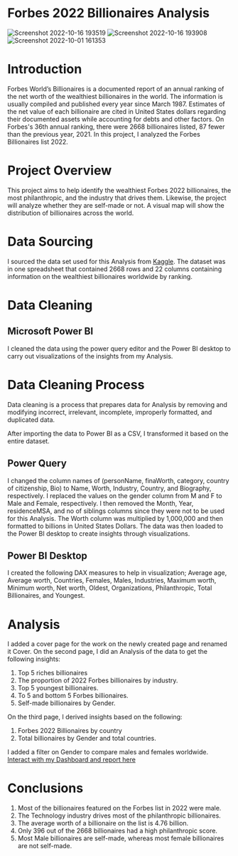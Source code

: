 # Forbes 2022 Billionaires Analysis

![Screenshot 2022-10-16 193519](https://user-images.githubusercontent.com/110452335/196047414-dd1f838f-925c-4f0a-92bf-2417568300aa.png) ![Screenshot 2022-10-16 193908](https://user-images.githubusercontent.com/110452335/196047479-7517afc5-2a6b-4356-b428-19b0897ec9f5.png)![Screenshot 2022-10-01 161353](https://user-images.githubusercontent.com/110452335/196047497-ea394432-cffc-4bd6-a64d-682f0793bd6a.png)

# Introduction
Forbes World’s Billionaires is a documented report of an annual ranking of the net worth of the wealthiest billionaires in the world. The information is usually compiled and published every year since March 1987. Estimates of the net value of each billionaire are cited in United States dollars regarding their documented assets while accounting for debts and other factors. On Forbes's 36th annual ranking, there were 2668 billionaires listed, 87 fewer than the previous year, 2021. In this project, I analyzed the Forbes Billionaires list 2022.

# Project Overview
This project aims to help identify the wealthiest Forbes 2022 billionaires, the most philanthropic, and the industry that drives them. Likewise, the project will analyze whether they are self-made or not. A visual map will show the distribution of billionaires across the world.

# Data Sourcing
I sourced the data set used for this Analysis from [Kaggle]( https://www.kaggle.com/datasets/jjdaguirre/forbes-billionaires-2022).
The dataset was in one spreadsheet that contained 2668 rows and 22 columns containing information on the wealthiest billionaires worldwide by ranking.

# Data Cleaning

## Microsoft Power BI
I cleaned the data using the power query editor and the Power BI desktop to carry out visualizations of the insights from my Analysis.

# Data Cleaning Process
Data cleaning is a process that prepares data for Analysis by removing and modifying incorrect, irrelevant, incomplete, improperly formatted, and duplicated data.

After importing the data to Power BI as a CSV, I transformed it based on the entire dataset.

## Power Query
I changed the column names of (personName, finaWorth, category, country of citizenship, Bio)  to Name, Worth, Industry, Country, and Biography, respectively.
I replaced the values on the gender column from M and F to Male and Female, respectively.
I then removed the Month, Year, residenceMSA, and no of siblings columns since they were not to be used for this Analysis.
The Worth column was multiplied by 1,000,000 and then formatted to billions in United States Dollars.
The data was then loaded to the Power BI desktop to create insights through visualizations.

## Power BI Desktop
I created the following DAX measures to help in visualization; Average age, Average worth, Countries, Females, Males, Industries, Maximum worth, Minimum worth, Net worth, Oldest, Organizations, Philanthropic, Total Billionaires, and Youngest.

# Analysis
I added a cover page for the work on the newly created page and renamed it Cover. On the second page, I did an Analysis of the data to get the following insights:
1.	Top 5 riches billionaires
2.	The proportion of 2022 Forbes billionaires by industry.
3.	Top 5 youngest billionaires.
4.	To 5 and bottom 5 Forbes billionaires.
5.	Self-made billionaires by Gender.

On the third page, I derived insights based on the following:
1.	Forbes 2022 Billionaires by country
2.	Total billionaires by Gender and total countries.

I added a filter on Gender to compare males and females worldwide.
[Interact with my Dashboard and report here]( https://drive.google.com/file/d/1Jx6Z2ugyIgFtinu-yPKe83DliuZaOjXf/view?usp=sharing)

# Conclusions
1.	Most of the billionaires featured on the Forbes list in 2022 were male.
2.	The Technology industry drives most of the philanthropic billionaires.
3.	The average worth of a billionaire on the list is 4.76 billion.
4.	Only 396 out of the 2668 billionaires had a high philanthropic score.
5.	Most Male billionaires are self-made, whereas most female billionaires are not self-made.
